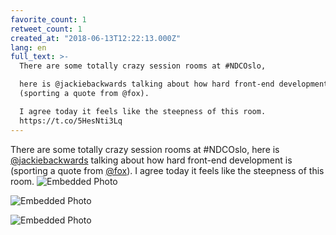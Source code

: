 ```yaml
---
favorite_count: 1
retweet_count: 1
created_at: "2018-06-13T12:22:13.000Z"
lang: en
full_text: >-
  There are some totally crazy session rooms at #NDCOslo,

  here is @jackiebackwards talking about how hard front-end development is
  (sporting a quote from @fox).

  I agree today it feels like the steepness of this room.
  https://t.co/5HesNti3Lq
---
```


There are some totally crazy session rooms at #NDCOslo, here is
[@jackiebackwards](https://twitter.com/jackiebackwards) talking about how hard
front-end development is (sporting a quote from
[@fox](https://twitter.com/fox)). I agree today it feels like the steepness of
this room.
![Embedded Photo](https://twitter-media-coderbyheart.s3.eu-north-1.amazonaws.com/1006874377579790338-Dfki3gZW4AAzPTu.jpg)

![Embedded Photo](https://twitter-media-coderbyheart.s3.eu-north-1.amazonaws.com/1006874377579790338-Dfki4unX4AAZocr.jpg)

![Embedded Photo](https://twitter-media-coderbyheart.s3.eu-north-1.amazonaws.com/1006874377579790338-Dfki5muW0AAEgf0.jpg)
